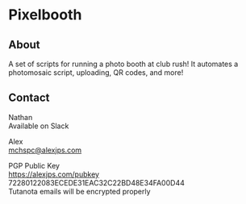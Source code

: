 # Pixelbooth

## About
A set of scripts for running a photo booth at club rush! It automates a photomosaic script, uploading, QR codes, and more!

## Contact

Nathan  
Available on Slack

Alex  
mchspc@alexjps.com

PGP Public Key  
https://alexjps.com/pubkey  
72280122083ECEDE31EAC32C22BD48E34FA00D44  
Tutanota emails will be encrypted properly